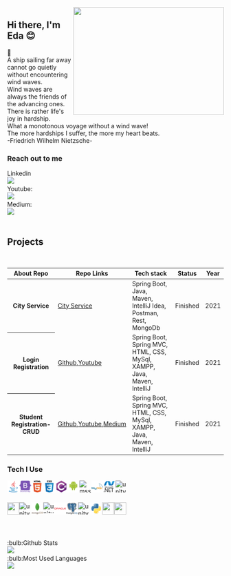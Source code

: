 
<img src="https://media.giphy.com/media/VhLes6jbgrKSBkjSPM/giphy.gif" align="right" width="350" height="250">

## Hi there, I'm Eda :blush: 
🌱  
A ship sailing far away cannot go quietly without encountering wind waves. 
<br/>
Wind waves are always the friends of the advancing ones.
<br/>
There is rather life's joy in hardship.
<br/>
What a monotonous voyage without a wind wave! 
<br/>
The more hardships I suffer, the more my heart beats. 
<br/>
-Friedrich Wilhelm Nietzsche-

### Reach out to me


Linkedin
<br/>
[<img  width="22" src="https://unpkg.com/simple-icons@v5/icons/linkedin.svg" />][linkedin]
<br/>
Youtube:
<br/>
[<img  width="22" src="https://unpkg.com/simple-icons@v5/icons/youtube.svg" />][youtube]
<br/>
Medium:
<br/>
[<img  width="22" src="https://unpkg.com/simple-icons@v5/icons/medium.svg" />][medium]
<br/>
<br>
## Projects
<br>
<table class="table">
  <thead>
    <tr>
      <th scope="col">About Repo</th>
      <th scope="col">Repo Links</th>
      <th scope="col">Tech stack</th>
      <th scope="col">Status</th>
      <th scope="col">Year</th>
    </tr>
  </thead>
  <tbody>
    <tr>
      <th scope="row">City Service</th>
      <td><a href="https://github.com/edakass/CRUD_CityService_SpringBoot_Java_MongoDb">City Service</a></td>
      <td>Spring Boot, Java, Maven, IntelliJ Idea, Postman, Rest, MongoDb</td>
      <td>Finished</td>
      <td>2021</td>
    </tr>
    <tr>
      <th scope="row">Login Registration</th>
      <td><a href="https://github.com/edakass/Login_Registration_SpringBoot_Java">Github</a>,<a href="https://www.youtube.com/watch?v=lOXvK9L1ZMM">Youtube</a></td>
      <td>Spring Boot, Spring MVC, HTML, CSS, MySql, XAMPP, Java, Maven, IntelliJ</td>
      <td>Finished</td>
      <td>2021</td>
    </tr>
    <tr>
      <th scope="row">Student Registration-CRUD</th>
      <td><a href="https://github.com/edakass/StudentRegistration_SpringBoot_">Github</a>,<a href="https://www.youtube.com/watch?v=KA6p2Su1zaE">Youtube</a>,<a href="https://medium.com/@bornthiseda/springframework-thymeleaf-mysql-bootstrap-student-crud-example-11bc845a7184">Medium</a></td>
      <td>Spring Boot, Spring MVC, HTML, CSS, MySql, XAMPP, Java, Maven, IntelliJ</td>
      <td>Finished</td>
      <td>2021</td>
    </tr>
    
    
  </tbody>
</table>


### Tech I Use

<img align="left" src="https://raw.githubusercontent.com/devicons/devicon/master/icons/java/java-original.svg" alt="java" width="28" height="28">
<img align="left" src="https://raw.githubusercontent.com/devicons/devicon/master/icons/bootstrap/bootstrap-plain-wordmark.svg" width="28" height="28">
<img align="left" src="https://raw.githubusercontent.com/devicons/devicon/master/icons/html5/html5-original-wordmark.svg" alt="html5" width="28" height="28">
<img align="left" src="https://raw.githubusercontent.com/devicons/devicon/master/icons/css3/css3-original-wordmark.svg" alt="css3" width="28" height="28">
<img align="left" src="https://raw.githubusercontent.com/devicons/devicon/master/icons/csharp/csharp-original.svg" alt="csharp" width="28" height="28">
<img align="left" src="https://raw.githubusercontent.com/devicons/devicon/master/icons/android/android-original-wordmark.svg" alt="android" width="28" height="28">
<img align="left" src="https://www.svgrepo.com/show/303229/microsoft-sql-server-logo.svg" alt="mssql" width="28" height="28"/>
<img align="left" src="https://raw.githubusercontent.com/devicons/devicon/master/icons/mysql/mysql-original-wordmark.svg" alt="mysql" width="28" height="28">
<img align="left" src="https://raw.githubusercontent.com/devicons/devicon/master/icons/dot-net/dot-net-original-wordmark.svg" alt="unity" width="28" height="28">
<img align="left" src="https://www.vectorlogo.zone/logos/firebase/firebase-icon.svg" alt="unity" width="28" height="28">
<br/>
<br/>
<br/>
<img align="left" src="https://www.vectorlogo.zone/logos/springio/springio-icon.svg" width="28" height="28">
<img align="left" src="https://www.vectorlogo.zone/logos/git-scm/git-scm-icon.svg" alt="unity" width="28" height="28">
<img align="left" src="https://raw.githubusercontent.com/devicons/devicon/master/icons/mongodb/mongodb-original-wordmark.svg" alt="unity" width="28" height="28">
<img align="left" src="https://www.vectorlogo.zone/logos/opencv/opencv-icon.svg" alt="unity" width="25" height="25">
<img align="left" src="https://raw.githubusercontent.com/devicons/devicon/master/icons/oracle/oracle-original.svg" alt="unity" width="28" height="28">
<img align="left" src="https://raw.githubusercontent.com/devicons/devicon/master/icons/postgresql/postgresql-original-wordmark.svg" alt="unity" width="28" height="28">
<img align="left" src="https://www.vectorlogo.zone/logos/getpostman/getpostman-icon.svg" alt="unity" width="28" height="28">
<img align="left" src="https://raw.githubusercontent.com/devicons/devicon/master/icons/python/python-original.svg" width="28" height="28">
<img align="left" src="https://upload.wikimedia.org/wikipedia/commons/0/05/Scikit_learn_logo_small.svg" width="28" height="28">
<img align="left" src="https://www.vectorlogo.zone/logos/tensorflow/tensorflow-icon.svg" width="28" height="28">
<br/>
<br/>
<br/>
<br>


<br/>


 <summary>:bulb:Github Stats</summary>
 <img src="https://github-readme-stats.vercel.app/api?username=edakass&&theme=radical">


<br/>

 <summary>:bulb:Most Used Languages</summary>
 <img src="https://github-readme-stats.vercel.app/api/top-langs/?username=edakass&layout=compact">


[linkedin]:https://www.linkedin.com/in/eda-ka%C5%9F-289943180/
[medium]:https://medium.com/@bornthiseda
[youtube]:https://www.youtube.com/channel/UCcL288xeuXnGSx1QFw4Wuwg?view_as=subscriber
